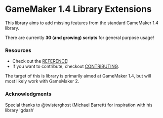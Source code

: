 # GameMaker 1.4 Library Extensions
This library aims to add missing features from the standard GameMaker 1.4 library.

There are currently **30 (and growing) scripts** for general purpose usage!

### Resources
* Check out the [REFERENCE](REFERENCE.md)!
* If you want to contribute, checkout [CONTRIBUTING](CONTRIBUTING.md).

The target of this is library is primarily aimed at GameMaker 1.4, but will most likely work with GameMaker 2.

### Acknowledgments
Special thanks to @twisterghost (Michael Barrett) for inspiration with his library 'gdash'
